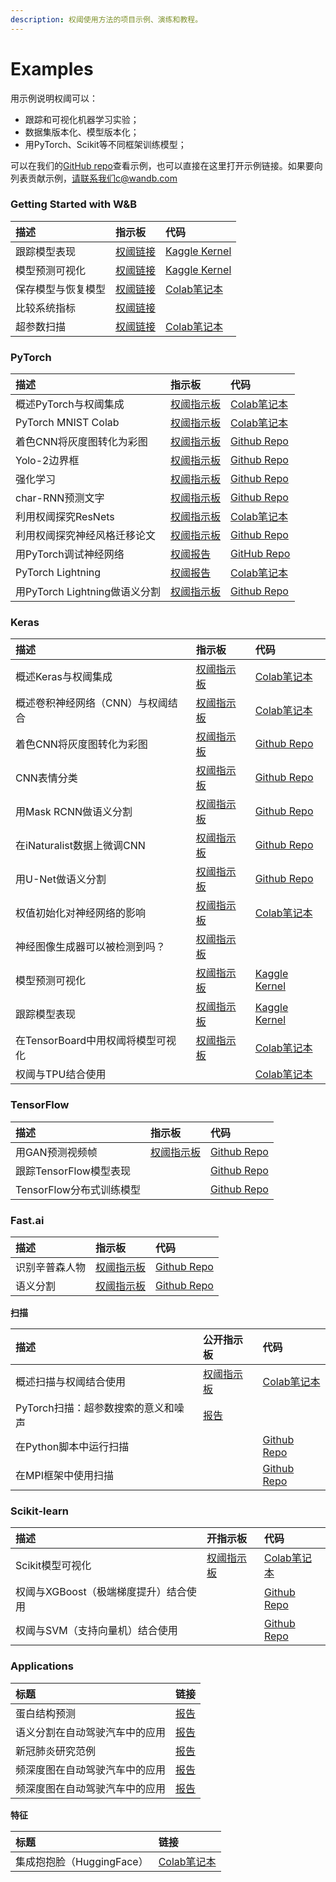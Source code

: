 ```yaml
---
description: 权阈使用方法的项目示例、演练和教程。
---
```


# Examples

 用示例说明权阈可以：

* 跟踪和可视化机器学习实验；
* 数据集版本化、模型版本化；
* 用PyTorch、Scikit等不同框架训练模型；

可以在我们的[GitHub repo](https://github.com/wandb/examples)查看示例，也可以直接在这里打开示例链接。如果要向列表贡献示例，请联系我们c@wandb.com

### Getting Started with W&B

| 描述 | 指示板 | 代码 |
| :--- | :--- | :--- |
| 跟踪模型表现 | [权阈链接](https://wandb.ai/lavanyashukla/visualize-models/reports/Track-Model-Performance--Vmlldzo1NTk2MA) | [Kaggle Kernel](https://www.kaggle.com/lavanyashukla01/better-models-faster-with-weights-biases) |
| 模型预测可视化 |  [权阈链接](https://wandb.ai/lavanyashukla/visualize-predictions/reports/Visualize-Model-Predictions--Vmlldzo1NjM4OA) | [Kaggle Kernel](https://www.kaggle.com/lavanyashukla01/visualizing-model-performance-with-w-b) |
| 保存模型与恢复模型 |  [权阈链接](https://wandb.ai/lavanyashukla/save_and_restore/reports/Saving-and-Restoring-Models-with-W&B--Vmlldzo3MDQ3Mw) | [ ](https://colab.research.google.com/drive/1pVlV6Ua4C695jVbLoG-wtc50wZ9OOjnC?authuser=1#scrollTo=0LB6j3O-jIsd)[Colab笔记本](https://colab.research.google.com/drive/1pVlV6Ua4C695jVbLoG-wtc50wZ9OOjnC?authuser=1#scrollTo=0LB6j3O-jIsd) |
| 比较系统指标 |  [权阈链接](https://wandb.ai/stacey/estuary/reports/System-metrics-for-model-comparison--Vmlldzo1NzI5Mg) |  |
| 超参数扫描 |  [权阈链接](%20https://wandb.ai/sweep/sweeps-tutorial/workspace?workspace=user-lavanyashukla) | [Colab笔记本](https://colab.research.google.com/drive/1gKixa6hNUB8qrn1CfHirOfTEQm0qLCSS?pli=1&authuser=1) |

### PyTorch

| 描述 | 指示板 | 代码 |
| :--- | :--- | :--- |
| 概述PyTorch与权阈集成 |  [权阈指示板](https://wandb.ai/wandb/pytorch-intro) |  [Colab笔记本](https://github.com/wandb/examples/blob/master/examples/pytorch/pytorch-intro/intro.ipynb) |
| PyTorch MNIST Colab |  [权阈指示板](%20https://wandb.ai/wandb/pytorch-mnist?workspace=user-) |  [Colab笔记本](https://colab.research.google.com/drive/1zkoPdBZWUMsTpvA35ShVNAP0QcRsPUjf?pli=1&authuser=1#scrollTo=oewlztOSe5n4) |
| 着色CNN将灰度图转化为彩图 |  [权阈指示板](https://wandb.ai/clarence-n-huang/color-best-looking/reports?view=carey%2FColorizing%20Images)  | [Github Repo](https://github.com/clarencenhuang/dl-colorize) |
| Yolo-2边界框 | [权阈指示板](https://wandb.ai/l2k2/darknet?workspace=user-) | [Github Repo](https://github.com/lukas/pytorch-yolo2) |
| 强化学习 | [ 权阈指示板](https://wandb.ai/kairproject/kair_algorithms_draft-scripts/runs/ylmssdkf) | [Github Repo](https://github.com/kairproject/kair_algorithms_draft) |
| char-RNN预测文字 |  [权阈指示板](https://wandb.ai/borisd13/char-RNN) | [Github Repo](https://github.com/borisdayma/char-RNN) |
| 利用权阈探究ResNets |  [权阈指示板](https://wandb.ai/cayush/resnet/reports/Exploring-ResNets-With-W&B--Vmlldzo2NDc4NA) |  [Colab笔记本](https://colab.research.google.com/drive/1s62r_nK4RNd3PIyrAd2H72gvrMElX3hN?usp=sharing&pli=1&authuser=1) |
| 利用权阈探究神经风格迁移论文 |  [权阈指示板](https://wandb.ai/cayush/resnet/reports/Exploring-ResNets-With-W&B--Vmlldzo2NDc4NA%20) | [Github Repo](https://github.com/AyushExel/Neural-Style-Transfer) |
| 用PyTorch调试神经网络 | [权阈报告](https://wandb.ai/ayush-thakur/debug-neural-nets/reports/Visualizing-and-Debugging-Neural-Networks-with-PyTorch-and-W-B--Vmlldzo2OTUzNA) | [GitHub Repo](https://github.com/ayulockin/debugNNwithWandB) |
| PyTorch Lightning |  [权阈报告](https://wandb.ai/cayush/pytorchlightning/reports/Use-Pytorch-Lightning-with-Weights-Biases--Vmlldzo2NjQ1Mw) |  [Colab笔记本](https://colab.research.google.com/drive/1GHWwfzAsWx_Q1paw73hngAvA7-U9QHi-?pli=1&authuser=1) |
| 用PyTorch Lightning做语义分割 |  [权阈指示板](https://wandb.ai/borisd13/lightning-kitti/reports/Lightning-Kitti--Vmlldzo3MTcyMw) | [Github Repo](https://github.com/borisdayma/lightning-kitti) |

### Keras

| 描述 | 指示板 | 代码 |
| :--- | :--- | :--- |
| 概述Keras与权阈集成 |  [权阈指示板](https://wandb.ai/wandb/keras-intro) |  [Colab笔记本](https://colab.research.google.com/drive/1pMcNYctQpRoBKD5Z0iXeFWQD8hIDgzCV?pli=1&authuser=1) |
| 概述卷积神经网络（CNN）与权阈结合 |  [权阈指示板](https://wandb.ai/wandb/cnn-intro?workspace=) |  [Colab笔记本](https://colab.research.google.com/drive/1S8SJvH4bqhPvurG4gjh3-t-XulX4S8JX?pli=1&authuser=1) |
| 着色CNN将灰度图转化为彩图 |  [权阈指示板](https://wandb.ai/borisd13/colorizer/reports?view=carey%2FColorizing%20Black%20and%20White%20Images) | [Github Repo](https://github.com/borisd13/colorizer) |
| CNN表情分类 |  [权阈指示板](https://wandb.ai/wandb/face-emotion) | [Github Repo](https://github.com/lukas/face_classification) |
| 用Mask RCNN做语义分割 |  [权阈指示板](https://wandb.ai/trentwatson1/mask-rcnn/?workspace=user-lavanyashukla) | [Github Repo](https://github.com/connorhough/mask_rcnn) |
| 在iNaturalist数据上微调CNN |  [权阈指示板](https://wandb.ai/stacey/keras_finetune?workspace=user-l2k2) | [Github Repo](https://github.com/wandb/examples/tree/master/examples/keras/keras-cnn-nature) |
| 用U-Net做语义分割 |  [权阈指示板](https://wandb.ai/gabesmed/witness) | [Github Repo](https://github.com/wandb/witness) |
| 权值初始化对神经网络的影响 |  [权阈指示板](https://wandb.ai/sayakpaul/weight-initialization-tb/reports/Effects-of-Weight-Initialization-on-Neural-Networks--Vmlldzo2ODY0NA) |  [Colab笔记本](https://colab.research.google.com/drive/1Faqy6QaOkG-5G31MrYmvcmm079XbfKSv?pli=1&authuser=1) |
|  神经图像生成器可以被检测到吗？ |  [权阈指示板](https://wandb.ai/lavanyashukla/cnndetection/reports/Can-Neural-Image-Generators-Be-Detected---Vmlldzo2MTU1Mw) |  |
| 模型预测可视化 | [权阈指示板](https://wandb.ai/lavanyashukla/visualize-predictions/reports/Visualize-Model-Predictions--Vmlldzo1NjM4OA) | [Kaggle Kernel](https://www.kaggle.com/lavanyashukla01/visualizing-model-performance-with-w-b) |
| 跟踪模型表现 |  [权阈指示板](https://wandb.ai/lavanyashukla/visualize-models/reports/Track-Model-Performance--Vmlldzo1NTk2MA) | [Kaggle Kernel](https://www.kaggle.com/lavanyashukla01/better-models-faster-with-weights-biases) |
| 在TensorBoard中用权阈将模型可视化 |  [权阈指示板](https://wandb.ai/sayakpaul/tensorboard-integration-partII/reports/Visualize-models-in-TensorBoard-with-Weights-and-Biases--Vmlldzo2MzE2Mg) |  [Colab笔记本](https://colab.research.google.com/gist/sayakpaul/5b31ed03725cc6ae2af41848d4acee45/demo_tensorboard.ipynb) |
| 权阈与TPU结合使用 |  |  [Colab笔记本](https://colab.research.google.com/drive/1gXEr0a_8ZbHt5-uO80JdQJxJ_uoYR4qv?usp=sharing&pli=1&authuser=1) |

### TensorFlow

| 描述 | 指示板 | 代码 |
| :--- | :--- | :--- |
| 用GAN预测视频帧 |  [权阈指示板](https://wandb.ai/wandb/catz/runs/qfsbxd3r?workspace=user-) | [Github Repo](https://github.com/sirebellum/catz_contest) |
| 跟踪TensorFlow模型表现 |  | [Github Repo](https://github.com/wandb/examples/blob/master/examples/tensorflow/tf-estimator-mnist/mnist.py) |
| TensorFlow分布式训练模型 |  | [Github Repo](https://github.com/wandb/examples/tree/master/examples/tensorflow/tf-distributed-mnist/train.py) |

### Fast.ai

| 描述 | 指示板 | 代码 |
| :--- | :--- | :--- |
| 识别辛普森人物 | [权阈指示板](https://wandb.ai/borisd13/simpsons-fastai?workspace=user-) | [Github Repo](https://github.com/borisdayma/simpsons-fastai) |
| 语义分割 | [ 权阈指示板](https://wandb.ai/borisd13/semantic-segmentation/?workspace=user-borisd13) | [Github Repo](https://github.com/borisdayma/semantic-segmentation/blob/master/src/train.py) |

**扫描**

| 描述 | 公开指示板 | 代码 |
| :--- | :--- | :--- |
| 概述扫描与权阈结合使用 |  [权阈指示板](https://wandb.ai/sweep/simpsons?workspace=user-lavanyashukla) | [Colab笔记本](https://colab.research.google.com/drive/181GCGp36_75C2zm7WLxr9U2QjMXXoibt?pli=1&authuser=1) |
| PyTorch扫描：超参数搜索的意义和噪声 | [报告](https://wandb.ai/stacey/pytorch_intro/reports/Meaning-and-Noise-in-Hyperparameter-Search--Vmlldzo0Mzk5MQ) |  |
| 在Python脚本中运行扫描 |  | [Github Repo](https://github.com/wandb/examples/blob/master/examples/wandb-sweeps/sweeps-python/sweep.py) |
| 在MPI框架中使用扫描 |  | [Github Repo](https://github.com/wandb/examples/tree/master/examples/wandb-sweeps/sweeps-mpi-wrappers) |

### Scikit-learn

| 描述 | 开指示板 | 代码 |
| :--- | :--- | :--- |
| Scikit模型可视化 | [权阈指示板](https://wandb.ai/lavanyashukla/visualize-sklearn/reports/Visualize-Scikit-Models--Vmlldzo0ODIzNg) | [Colab笔记本](https://colab.research.google.com/drive/1j_4UQTT0Lib8ueAU5zXECxesCj_ofjw7?pli=1&authuser=1) |
| 权阈与XGBoost（极端梯度提升）结合使用 |  | [Github Repo](https://github.com/wandb/examples/tree/master/examples/boosting-algorithms/xgboost-dermatology) |
| 权阈与SVM（支持向量机）结合使用 |  | [Github Repo](https://github.com/wandb/examples/tree/master/examples/scikit/scikit-iris) |

### Applications

| 标题 | 链接 |
| :--- | :--- |
| 蛋白结构预测 |  [报告](https://wandb.ai/koes-group/protein-transformer/reports/Evaluating-the-Impact-of-Sequence-Convolutions-and-Embeddings-on-Protein-Structure-Prediction--Vmlldzo2OTg4Nw) |
| 语义分割在自动驾驶汽车中的应用 |  [报告](https://wandb.ai/stacey/deep-drive/reports/The-View-from-the-Driver%27s-Seat--Vmlldzo1MTg5NQ) |
| 新冠肺炎研究范例 |  [报告](https://wandb.ai/cayush/covid-19-scans/reports/COVID-19-research-using-PyTorch-and-W&B--Vmlldzo2OTQ5OA) |
| 频深度图在自动驾驶汽车中的应用 |  [报告](https://wandb.ai/stacey/sfmlearner/reports/See-3D-from-Video:-Depth-Perception-for-Self-Driving-Cars--Vmlldzo2Nzg2Nw) |
| 频深度图在自动驾驶汽车中的应用 |  [报告](https://wandb.ai/sayakpaul/weight-initialization-tb/reports/Effects-of-Weight-Initialization-on-Neural-Networks--Vmlldzo2ODY0NA) |

**特征**

| 标题 | 链接 |
| :--- | :--- |
| 集成抱抱脸（HuggingFace） |  [Colab笔记本](https://colab.research.google.com/drive/1NEiqNPhiouu2pPwDAVeFoN4-vTYMz9F8?pli=1&authuser=1) |



